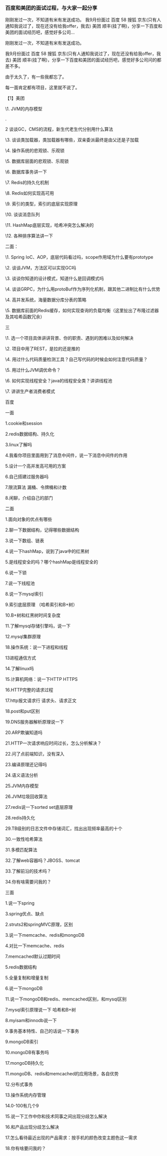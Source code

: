 ### 百度和美团的面试过程，与大家一起分享



刚刚发过一次，不知道有米有发送成功。   我9月份面过 百度 58 搜狐 京东(只有人通知我说过了，现在还没有给我offer，我去) 美团 顺丰(挂了啊)，分享一下百度和美团的面试经历吧，感觉好多公司...

刚刚发过一次，不知道有米有发送成功。  

我9月份面过 百度 58 搜狐 京东(只有人通知我说过了，现在还没有给我offer，我去) 美团 顺丰(挂了啊)，分享一下百度和美团的面试经历吧，感觉好多公司问的都差不多。

由于太久了，有一些我都忘了。

每一面肯定都有项目，这里就不说了。

【1】美团





\1. JVM的内存模型

.

2 谈谈GC，CMS的流程，新生代老生代分别用什么算法



\3. 谈谈类加载器，类加载器有哪些，双亲委派最终是由父还是子加载



\4. 操作系统的悲观锁、乐观锁



\5. 数据库层面的悲观锁、乐观锁



\6. 数据库事务讲一下



\7. Redis的持久化机制



\8. Redis如何实现高可用



\9. 索引的类型，索引的底层实现原理



\10. 谈谈消息队列



\11. HashMap底层实现，哈希冲突怎么解决的



\12. 各种排序算法讲一下



二面：



\1. Spring IoC、AOP，底层代码看过吗，scope作用域为什么要有prototype



\2. 谈谈JVM，方法区可以实现GC吗



\3. 谈谈你知道的设计模式，知道什么是回调模式吗



\4. 谈谈GRPC，为什么用protoBuf作为序列化机制，跟其他二进制比有什么优势



\4. 高并发系统，海量数据分库分表的策略



\5. 数据库前面的Redis缓存，如何实现查询的负载均衡（这里扯出了布隆过滤器及其哈希函数冗余）









三

\1. 选一个项目具体讲讲背景、你的职责、遇到的困难以及如何解决



\2. 项目中用了REST，是拉的还是推的



\4. 用过什么代码质量检测工具？自己写代码的时候会如何注意代码质量？



\5. 用过什么JVM调优命令？



\6. 如何实现线程安全？java的线程安全类？讲讲线程池



\7. 讲讲生产者消费者模式





百度



一面



1.cookie和session



2.redis数据结构、持久化



3.linux了解吗



4.我看你项目里面用到了消息中间件，说一下消息中间件的作用



5.设计一个高并发高可用的方案



6.自己搭建过服务器吗



7.限流算法 漏桶、令牌桶和计数



8.闲聊，介绍自己的部门







二面

1.面向对象的优点有哪些



2.聊一下数据结构，记得哪些数据结构



3.说一下数组、链表



4.说一下hashMap，说到了java中的红黑树



5.是线程安全的吗？哪个hashMap是线程安全的



6.说一下锁



7.说一下线程池



8.说一下mysql索引



9.索引底层原理 （哈希索引和B+树）



10.B+树和红黑树时间复杂度



11.了解mysql存储引擎吗，说一下



12.mysql集群原理

18.操作系统：说一下进程和线程



13进程通信方式



14.了解linux吗



15.计算机网络：说一下HTTP HTTPS



16.HTTP完整的请求过程



17.http报文请求行 请求头、请求正文



18.post和put区别



19.DNS服务器解析原理说一下



20.ARP欺骗知道吗



21.HTTP一次请求响应时间过长，怎么分析解决？



22.问了点前端知识，没有深入



23.编译原理还记得吗



24.语义语法分析



25.JVM内存模型



26.JVM垃圾回收算法



27.redis说一下sorted set底层原理



28.redis持久化



29.TB级别的日志文件中存储词汇，找出出现频率最高的十个



30.一致性哈希算法



31.多模匹配算法



32.了解web容器吗？JBOSS、tomcat



33.了解前沿的技术吗？



34.你有啥需要问我的？





三面 



1.说一下spring

3.spring优点、缺点



2.struts2和springMVC原理，区别



3.说一下memcache、redis和mongoDB



4.对比一下memcache、redis

7.memcached默认过期时间



5.redis数据结构



5.全量复制和增量复制



6.说一下mongoDB

11.说一下mongoDB和redis、memcached区别，和mysql区别



7.mysql索引原理说一下 哈希和B+树



8.myisam和innodb说一下



9.事务基本特性、自己的话说一下事务



9.mongoDB索引



10.mongoDB有事务吗

17.mongoDB持久化



11.mongoDB、redis和memcached的应用场景，各自优势



12.分布式事务



13.操作系统内存管理



14.0-100有几个9

15.说一下工作中你和技术同事之间出现分歧怎么解决



16.和产品出现分歧怎么解决



17.怎么看待最近出现的产品需求：按手机的颜色改变主题色这一需求

18.你有啥要问我的？